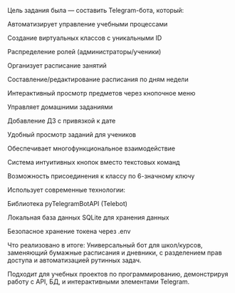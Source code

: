 Цель задания была — составить Telegram-бота, который:

Автоматизирует управление учебными процессами

Создание виртуальных классов с уникальными ID

Распределение ролей (администраторы/ученики)

Организует расписание занятий

Составление/редактирование расписания по дням недели

Интерактивный просмотр предметов через кнопочное меню

Управляет домашними заданиями

Добавление ДЗ с привязкой к дате

Удобный просмотр заданий для учеников

Обеспечивает многофункциональное взаимодействие

Система интуитивных кнопок вместо текстовых команд

Возможность присоединения к классу по 6-значному ключу

Использует современные технологии:

Библиотека pyTelegramBotAPI (Telebot)

Локальная база данных SQLite для хранения данных

Безопасное хранение токена через .env

Что реализовано в итоге:
Универсальный бот для школ/курсов, заменяющий бумажные расписания и дневники, с разделением прав доступа и автоматизацией рутинных задач.

Подходит для учебных проектов по программированию, демонстрируя работу с API, БД, и интерактивными элементами Telegram.

